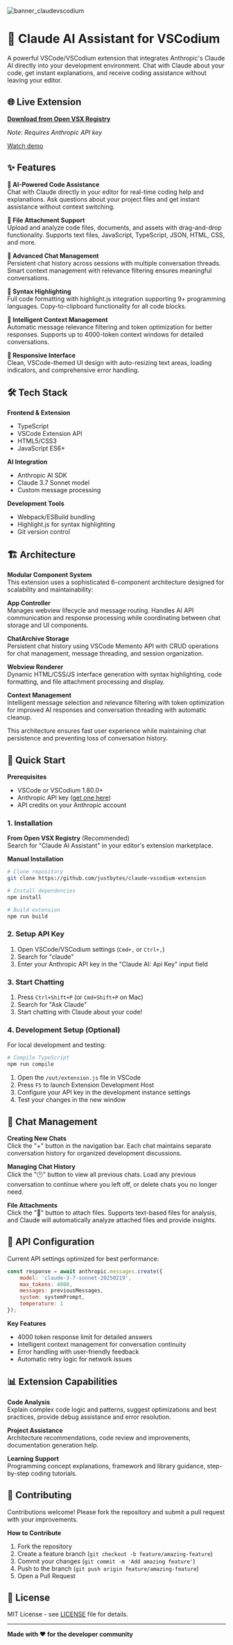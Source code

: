 ![banner_claudevscodium](/assets/banner_claudevscodium.png)

# 🤖 Claude AI Assistant for VSCodium
A powerful VSCode/VSCodium extension that integrates Anthropic's Claude AI directly into your development environment. Chat with Claude about your code, get instant explanations, and receive coding assistance without leaving your editor.

## 🌐 Live Extension
**[Download from Open VSX Registry](https://open-vsx.org/extension/bytes/claude-vscodium)**

*Note: Requires Anthropic API key*

[Watch demo](https://youtu.be/Ymnvga__8i4)

## ✨ Features

**🔧 AI-Powered Code Assistance**<br>
Chat with Claude directly in your editor for real-time coding help and explanations. Ask questions about your project files and get instant assistance without context switching.

**📎 File Attachment Support**<br>
Upload and analyze code files, documents, and assets with drag-and-drop functionality. Supports text files, JavaScript, TypeScript, JSON, HTML, CSS, and more.

**💬 Advanced Chat Management**<br>
Persistent chat history across sessions with multiple conversation threads. Smart context management with relevance filtering ensures meaningful conversations.

**🎨 Syntax Highlighting**<br>
Full code formatting with highlight.js integration supporting 9+ programming languages. Copy-to-clipboard functionality for all code blocks.

**🧠 Intelligent Context Management**<br>
Automatic message relevance filtering and token optimization for better responses. Supports up to 4000-token context windows for detailed conversations.

**📱 Responsive Interface**<br>
Clean, VSCode-themed UI design with auto-resizing text areas, loading indicators, and comprehensive error handling.

## 🛠 Tech Stack

**Frontend & Extension**
- TypeScript
- VSCode Extension API  
- HTML5/CSS3
- JavaScript ES6+

**AI Integration**
- Anthropic AI SDK
- Claude 3.7 Sonnet model
- Custom message processing

**Development Tools**
- Webpack/ESBuild bundling
- Highlight.js for syntax highlighting
- Git version control

## 🏗 Architecture

**Modular Component System**<br>
This extension uses a sophisticated 6-component architecture designed for scalability and maintainability:

**App Controller**<br>
Manages webview lifecycle and message routing. Handles AI API communication and response processing while coordinating between chat storage and UI components.

**ChatArchive Storage**<br>
Persistent chat history using VSCode Memento API with CRUD operations for chat management, message threading, and session organization.

**Webview Renderer**<br>
Dynamic HTML/CSS/JS interface generation with syntax highlighting, code formatting, and file attachment processing and display.

**Context Management**<br>
Intelligent message selection and relevance filtering with token optimization for improved AI responses and conversation threading with automatic cleanup.

This architecture ensures fast user experience while maintaining chat persistence and preventing loss of conversation history.

## 🚀 Quick Start

**Prerequisites**
- VSCode or VSCodium 1.80.0+
- Anthropic API key ([get one here](https://console.anthropic.com))
- API credits on your Anthropic account

### 1. Installation

**From Open VSX Registry** (Recommended)<br>
Search for "Claude AI Assistant" in your editor's extension marketplace.

**Manual Installation**
```bash
# Clone repository
git clone https://github.com/justbytes/claude-vscodium-extension

# Install dependencies
npm install

# Build extension
npm run build
```

### 2. Setup API Key

1. Open VSCode/VSCodium settings (`Cmd+,` or `Ctrl+,`)
2. Search for "claude"  
3. Enter your Anthropic API key in the "Claude AI: Api Key" input field

### 3. Start Chatting

1. Press `Ctrl+Shift+P` (or `Cmd+Shift+P` on Mac)
2. Search for "Ask Claude"
3. Start chatting with Claude about your code!

### 4. Development Setup (Optional)

For local development and testing:

```bash
# Compile TypeScript
npm run compile
```

1. Open the `/out/extension.js` file in VSCode
2. Press `F5` to launch Extension Development Host
3. Configure your API key in the development instance settings
4. Test your changes in the new window

## 🔧 Chat Management

**Creating New Chats**<br>
Click the "+" button in the navigation bar. Each chat maintains separate conversation history for organized development discussions.

**Managing Chat History**<br>
Click the "🕑" button to view all previous chats. Load any previous conversation to continue where you left off, or delete chats you no longer need.

**File Attachments**<br>
Click the "📎" button to attach files. Supports text-based files for analysis, and Claude will automatically analyze attached files and provide insights.

## 🔮 API Configuration

Current API settings optimized for best performance:

```javascript
const response = await anthropic.messages.create({
    model: 'claude-3-7-sonnet-20250219',
    max_tokens: 4000,
    messages: previousMessages,
    system: systemPrompt,
    temperature: 1
});
```

**Key Features**
- 4000 token response limit for detailed answers
- Intelligent context management for conversation continuity  
- Error handling with user-friendly feedback
- Automatic retry logic for network issues

## 📊 Extension Capabilities

**Code Analysis**<br>
Explain complex code logic and patterns, suggest optimizations and best practices, provide debug assistance and error resolution.

**Project Assistance**<br>
Architecture recommendations, code review and improvements, documentation generation help.

**Learning Support**<br>
Programming concept explanations, framework and library guidance, step-by-step coding tutorials.

## 🤝 Contributing

Contributions welcome! Please fork the repository and submit a pull request with your improvements.

**How to Contribute**
1. Fork the repository
2. Create a feature branch (`git checkout -b feature/amazing-feature`)
3. Commit your changes (`git commit -m 'Add amazing feature'`)
4. Push to the branch (`git push origin feature/amazing-feature`)
5. Open a Pull Request

## 📄 License

MIT License - see [LICENSE](LICENSE) file for details.

---

**Made with ❤️ for the developer community**
